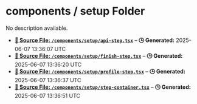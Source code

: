 # components / setup Folder

No description available.

- **[**📄 Source File:** `/components/setup/api-step.tsx`](api-step.tsx.md)** – **🕒 Generated:** 2025-06-07 13:36:07 UTC
- **[**📄 Source File:** `/components/setup/finish-step.tsx`](finish-step.tsx.md)** – **🕒 Generated:** 2025-06-07 13:36:20 UTC
- **[**📄 Source File:** `/components/setup/profile-step.tsx`](profile-step.tsx.md)** – **🕒 Generated:** 2025-06-07 13:36:37 UTC
- **[**📄 Source File:** `/components/setup/step-container.tsx`](step-container.tsx.md)** – **🕒 Generated:** 2025-06-07 13:36:51 UTC